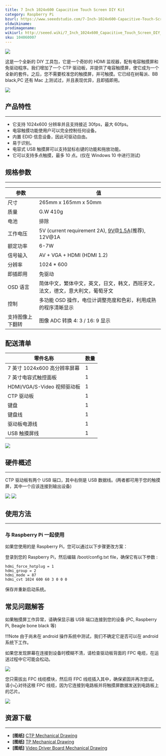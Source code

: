 ```yaml
---
title: 7 Inch 1024x600 Capacitive Touch Screen DIY Kit
category: Raspberry Pi
bzurl: https://www.seeedstudio.com/7-Inch-1024x600-Capacitive-Touch-Screen-DIY-Kit-p-2932.html
oldwikiname:
prodimagename:
wikiurl: http://seeed.wiki/7_Inch_1024x600_Capacitive_Touch_Screen_DIY_Kit
sku: 104060007
---
```


![](https://github.com/SeeedDocument/7_Inch_1024x600_Capacitive_Touch_Screen_DIY_Kit/raw/master/img/1.jpg)

这是一个全新的 DIY 工具包，它是一个奇妙的 HDMI 监视器，配有电容触摸屏和免驱动程序。我们增加了一个 CTP 驱动板，并提供了电容触摸屏，使它成为一个全新的套件。之后，您不需要校准您的触摸屏，并可触摸。它已经在树莓派、BB black,PC 还有 Mac 上测试过，并且表现优异，且即插即用。


[![](https://github.com/SeeedDocument/wiki_chinese/raw/master/docs/images/click_to_buy.PNG)](https://item.taobao.com/item.htm?spm=a1z38n.10677092.0.0.11891debC41Z4M&id=557841549985)



##  产品特性
--------
-   它支持 1024x600 分辨率并且支持接近 30fps，最大 60fps。
-   电容触摸功能使用户可以完全控制任何设备。
-   内置 EDID 信息设备，因此可驱动自由。
-   易于识别。
-   电容式 USB 触摸屏可以支持鼠标右键的功能和拖放功能。
-   它可以支持多点触摸，最多 10 点。(仅在 Windows 10 中进行测试)

##  规格参数
--------

| 参数             | 值                                                                             |
|------------------|--------------------------------------------------------------------------------|
| 尺寸             | 265mm x 165mm x 50mm                                                           |
| 质量             | G.W 410g                                                                       |
| 电池             | 排除                                                                         |
| 工作电压         | 5V (current requirement 2A), 9V@1.5A(推荐), 12V@1A                      |
| 额定功率         | 6-7W                                                                           |
| 信号输入         | AV + VGA + HDMI (HDMI 1.2)                                                     |
| 分辨率           | 1024 * 600                                                                     |
| 即插即用         | 免驱动                                                                       |
| OSD 语言         | 简体中文，繁体中文，英文，日文，韩文，西班牙文，法文，德文，意大利文，葡萄牙文 |
| 控制             | 多功能 OSD 操作，电位计调整亮度和色彩，利用成熟的程序清晰显示                                          |
| 支持图像上下翻转 | 图像 ADC 转换 4: 3 / 16: 9 显示                                             |

##  配送清单

| 零件名称                     | 数量 |
|------------------------------|------|
| 7 英寸 1024x600 高分辨率屏幕 | 1    |
| 7 英寸电容式触控面板           | 1    |
| HDMI/VGA/S-Video 视频驱动板  | 1    |
| CTP 驱动板                   | 1    |
| 键盘                         | 1    |
| 键盘线                       | 1    |
| 驱动板电源线                 | 1    |
| USB 触摸屏线                 | 1    |

![](https://github.com/SeeedDocument/7_Inch_1024x600_Capacitive_Touch_Screen_DIY_Kit/raw/master/img/2.jpg)

##  硬件概述
-----------------

CTP 驱动板有两个 USB 端口，其中右侧是 USB 数据线。(两者都可用于您的触摸屏，其中一个应该连接到输出设备)

![](https://github.com/SeeedDocument/7_Inch_1024x600_Capacitive_Touch_Screen_DIY_Kit/raw/master/img/3.jpg)
![](https://github.com/SeeedDocument/7_Inch_1024x600_Capacitive_Touch_Screen_DIY_Kit/raw/master/img/4.jpg)

##  使用方法
-----

### 与 Raspberry Pi 一起使用

如果您使用的是 Raspberry Pi，您可以通过以下步骤更改方案：

登录到您的 Raspberry Pi，然后编辑 /boot/config.txt file，确保它有以下参数 :

```
hdmi_force_hotplug = 1
hdmi_group = 2
hdmi_mode = 87
hdmi_cvt 1024 600 60 3 0 0 0
```

保存并重新启动系统。

## 常见问题解答

如果触摸屏工作异常，请确保显示器 USB 端口连接到您的设备 (PC, Raspberry Pi, Beagle bone black 等)

!!!Note
    由于尚未在 android 操作系统中测试，我们不确定它是否可以在 android 系统下工作。

如果您发现屏幕在连接到设备时模糊不清，请检查驱动板背面的 FPC 电缆，在运送过程中它可能会松动。

![](https://github.com/SeeedDocument/7_Inch_1024x600_Capacitive_Touch_Screen_DIY_Kit/raw/master/img/5.jpg)

您只需拔出 FPC 线缆模块，然后将 FPC 线缆插入其中，确保紧固并再次尝试。请小心对待这根 FPC 线缆，因为它连接到电路板并将触摸屏数据发送到电路板上的芯片。

![](https://github.com/SeeedDocument/7_Inch_1024x600_Capacitive_Touch_Screen_DIY_Kit/raw/master/img/6.jpg)

##  资源下载
---------
- **[图纸]** [CTP Mechanical Drawing](http://wiki.52pi.com/images/3/38/CTP-5710.pdf)
- **[图纸]** [TP Mechanical Drawing](http://wiki.52pi.com/images/1/11/Tp-mechanical.pdf)
- **[图纸]** [Video Driver Board Mechanical Drawing](http://wiki.52pi.com/images/b/ba/Outlinedrawing_7_1_1_1.jpg)


<!-- This Markdown file was created from http://www.seeedstudio.com/wiki/Raspberry_Pi_Relay_Board_v1.0 -->
